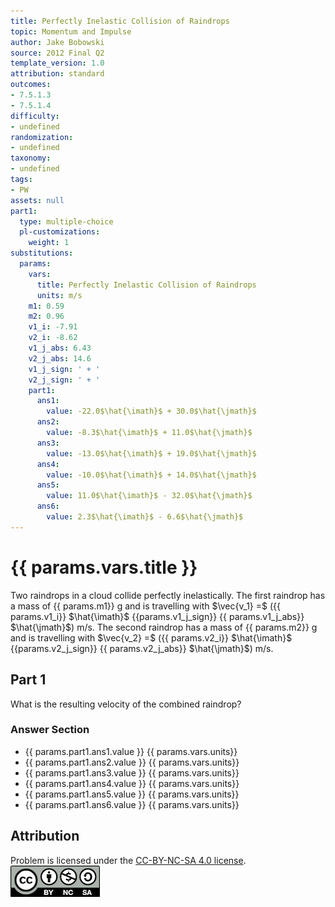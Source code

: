 ```yaml
---
title: Perfectly Inelastic Collision of Raindrops
topic: Momentum and Impulse
author: Jake Bobowski
source: 2012 Final Q2
template_version: 1.0
attribution: standard
outcomes:
- 7.5.1.3
- 7.5.1.4
difficulty:
- undefined
randomization:
- undefined
taxonomy:
- undefined
tags:
- PW
assets: null
part1:
  type: multiple-choice
  pl-customizations:
    weight: 1
substitutions:
  params:
    vars:
      title: Perfectly Inelastic Collision of Raindrops
      units: m/s
    m1: 0.59
    m2: 0.96
    v1_i: -7.91
    v2_i: -8.62
    v1_j_abs: 6.43
    v2_j_abs: 14.6
    v1_j_sign: ' + '
    v2_j_sign: ' + '
    part1:
      ans1:
        value: -22.0$\hat{\imath}$ + 30.0$\hat{\jmath}$
      ans2:
        value: -8.3$\hat{\imath}$ + 11.0$\hat{\jmath}$
      ans3:
        value: -13.0$\hat{\imath}$ + 19.0$\hat{\jmath}$
      ans4:
        value: -10.0$\hat{\imath}$ + 14.0$\hat{\jmath}$
      ans5:
        value: 11.0$\hat{\imath}$ - 32.0$\hat{\jmath}$
      ans6:
        value: 2.3$\hat{\imath}$ - 6.6$\hat{\jmath}$
---
```

# {{ params.vars.title }}
Two raindrops in a cloud collide perfectly inelastically. The first raindrop has a mass of {{ params.m1}} g and is travelling with $\vec{v_1} =$ ({{ params.v1_i}} $\hat{\imath}$ {{params.v1_j_sign}} {{ params.v1_j_abs}} $\hat{\jmath}$) m/s.
The second raindrop has a mass of {{ params.m2}} g and is travelling with $\vec{v_2} =$ ({{ params.v2_i}} $\hat{\imath}$ {{params.v2_j_sign}} {{ params.v2_j_abs}} $\hat{\jmath}$) m/s.

## Part 1

What is the resulting velocity of the combined raindrop?

### Answer Section

- {{ params.part1.ans1.value }} {{ params.vars.units}}
- {{ params.part1.ans2.value }} {{ params.vars.units}}
- {{ params.part1.ans3.value }} {{ params.vars.units}}
- {{ params.part1.ans4.value }} {{ params.vars.units}}
- {{ params.part1.ans5.value }} {{ params.vars.units}}
- {{ params.part1.ans6.value }} {{ params.vars.units}}

## Attribution

Problem is licensed under the [CC-BY-NC-SA 4.0 license](https://creativecommons.org/licenses/by-nc-sa/4.0/).<br> ![The Creative Commons 4.0 license requiring attribution-BY, non-commercial-NC, and share-alike-SA license.](https://raw.githubusercontent.com/firasm/bits/master/by-nc-sa.png)